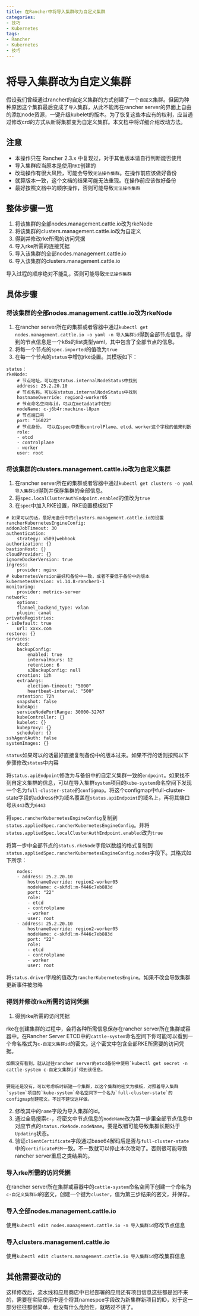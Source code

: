 ```yaml
---
title: 在Rancher中将导入集群改为自定义集群
categories:
- 技巧
- Kubernetes
tags:
- Rancher
- Kubernetes
- 技巧
---
```


# 将导入集群改为自定义集群

假设我们曾经通过rancher的自定义集群的方式创建了一个`自定义`集群。但因为种种原因这个集群最后变成了`导入`集群，从此不能再在rancher server的界面上自由的添加node资源，一键升级kubelet的版本。为了恢复这些本应有的权利，应当通过修改crd的方式从新将集群变为自定义集群。本文档中将详细介绍改动方法。

## 注意
- 本操作只在 Rancher 2.3.x 中复现过，对于其他版本请自行判断能否使用
- 导入集群应当原本是使用`RKE`创建的
- 改动操作有很大风险，可能会导致`无法操作集群`。在操作前应该做好备份
- 就算版本一致，这个文档的结果可能无法重现。在操作前应该做好备份
- 最好按照文档中的顺序操作，否则可能导致`无法操作集群`

## 整体步骤一览

1. 将该集群的全部nodes.management.cattle.io改为rkeNode
2. 将该集群的clusters.management.cattle.io改为自定义
3. 得到并修改rke所需的访问凭据
4. 导入rke所需的连接凭据
5. 导入该集群的全部nodes.management.cattle.io
6. 导入该集群的clusters.management.cattle.io

导入过程的顺序绝对不能乱，否则可能导致`无法操作集群`

## 具体步骤

### 将该集群的全部nodes.management.cattle.io改为rkeNode
1. 在rancher server所在的集群或者容器中通过`kubectl get nodes.management.cattle.io -o yaml -n 导入集群id`得到全部节点信息。得到的节点信息是一个k8s的list类型yaml，其中包含了全部节点的信息。
2. 将每一个节点的`spec.imported`的值改为`true`
3. 在每一个节点的`status`中增加rke设置。其模板如下：

```
status：
rkeNode:
    # 节点地址，可以在status.internalNodeStatus中找到
    address: 25.2.20.10
    # 节点名称，可以在status.internalNodeStatus中找到
    hostnameOverride: region2-worker05
    # 节点命名空间与id，可以在metadata中找到
    nodeName: c-j6b4r:machine-l8pzm
    # 节点端口号
    port: "16022"
    # 节点身份， 可以在spec中查看controlPlane、etcd、worker这个字段的值来判断
    role:
    - etcd
    - controlplane
    - worker
    user: root
```
### 将该集群的clusters.management.cattle.io改为自定义集群

1. 在rancher server所在的集群或者容器中通过`kubectl get clusters -o yaml 导入集群id`得到并保存集群的全部信息。
2. 将`spec.localClusterAuthEndpoint.enabled`的值改为`true`
3. 在`spec`中加入RKE设置，RKE设置模板如下
```
# 如果可以的话，最好用备份中的clusters.management.cattle.io的设置
rancherKubernetesEngineConfig:
addonJobTimeout: 30
authentication:
    strategy: x509|webhook
authorization: {}
bastionHost: {}
cloudProvider: {}
ignoreDockerVersion: true
ingress:
    provider: nginx
# kubernetesVersion最好和备份中一致，或者不要低于备份中的版本
kubernetesVersion: v1.14.8-rancher1-1
monitoring:
    provider: metrics-server
network:
    options:
    flannel_backend_type: vxlan
    plugin: canal
privateRegistries:
- isDefault: true
    url: xxxx.com
restore: {}
services:
    etcd:
    backupConfig:
        enabled: true
        intervalHours: 12
        retention: 6
        s3BackupConfig: null
    creation: 12h
    extraArgs:
        election-timeout: "5000"
        heartbeat-interval: "500"
    retention: 72h
    snapshot: false
    kubeApi:
    serviceNodePortRange: 30000-32767
    kubeController: {}
    kubelet: {}
    kubeproxy: {}
    scheduler: {}
sshAgentAuth: false
systemImages: {}
```
`status`如果可以的话最好直接复制备份中的版本过来。如果不行的话则按照以下步骤修改`status`中内容

将`status.apiEndpoint`修改为与备份中的自定义集群一致的`endpoint`。如果找不到自定义集群的信息，可以在导入集群`system`项目的`kube-system`命名空间下发现一个名为`full-cluster-state`的`configmap`。将这个configmap中full-cluster-state字段的address作为域名覆盖在`status.apiEndpoint`的域名上，再将其端口号从`443`改为`6443`

将`spec.rancherKubernetesEngineConfig`复制到`status.appliedSpec.rancherKubernetesEngineConfig`。并将`status.appliedSpec.localClusterAuthEndpoint.enabled`改为`true`

将第一步中全部节点的`status.rkeNode`字段以数组的格式复制到`status.appliedSpec.rancherKubernetesEngineConfig.nodes`字段下。其格式如下所示：
```
    nodes:
    - address: 25.2.20.10
        hostnameOverride: region2-worker05
        nodeName: c-skfdl:m-f446c7eb883d
        port: "22"
        role:
        - etcd
        - controlplane
        - worker
        user: root
    - address: 25.2.20.10
        hostnameOverride: region2-worker05
        nodeName: c-skfdl:m-f446c7eb883d
        port: "22"
        role:
        - etcd
        - controlplane
        - worker
        user: root
```

将`status.driver`字段的值改为`rancherKubernetesEngine`。如果不改会导致集群更新事件被忽略

### 得到并修改rke所需的访问凭据

1. 得到rke所需的访问凭据

rke在创建集群的过程中，会将各种所需信息保存在rancher server所在集群或容器中。在Rancher Server ETCD中的`cattle-system`命名空间下你可能可以看到一个命名格式为`c-自定义集群id`的密文。这个密文中包含全部RKE所需要的访问凭据。


    如果没有看到，就从过往rancher server的etcd备份中使用`kubectl get secret -n cattle-system c-自定义集群id`得到该信息。


    要是还是没有，可以考虑临时新建一个集群，以这个集群的密文为模板，对照着导入集群`system`项目的`kube-system`命名空间下一个名为`full-cluster-state`的configmap创建密文。不过不建议这样做。

2. 修改其中的`name`字段为导入集群的id。
3. 通过全局搜索`c-`，将密文中节点信息的`nodeName`改为第一步里全部节点信息中对应节点的`status.rkeNode.nodeName`。要是改错可能导致集群长期处于`Updating`状态。
4. 验证`clientCertificate`字段通过base64解码后是否与`full-cluster-state`中的`certificatePEM`一致。不一致就可以停止本次改动了。否则很可能导致rancher server重启之类结果的。

### 导入rke所需的访问凭据

在rancher server所在集群或容器中的`cattle-system`命名空间下创建一个命名为`c-自定义集群id`的密文，创建一个键为`cluster`，值为第三步结果的密文，并保存。

### 导入全部nodes.management.cattle.io

使用`kubectl edit nodes.management.cattle.io -n 导入集群id`修改节点信息

### 导入clusters.management.cattle.io

使用`kubectl edit clusters.management.cattle.io 导入集群id`修改集群信息

## 其他需要改动的

这样修改后，流水线和应用商店中已经部署的应用还有项目信息这些都是回不来的，需要在实际使用中逐个将其namespce字段改为新集群新项目的ID，对于这一部分往往都很简单，也没有什么危险性，就略过不讲了。

